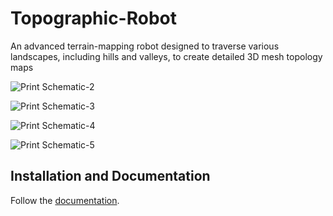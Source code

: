 # Topographic-Robot

An advanced terrain-mapping robot designed to traverse various landscapes, including hills and valleys, to create detailed 3D mesh topology maps

![Print Schematic-2](https://github.com/user-attachments/assets/91e3658f-626d-4d3d-8d84-060d94f8161d)

![Print Schematic-3](https://github.com/user-attachments/assets/b480c20d-7b98-4bb1-b207-027b9d4634cc)

![Print Schematic-4](https://github.com/user-attachments/assets/fd70dec2-0874-4dc0-99f8-d9a695c5698a)

![Print Schematic-5](https://github.com/user-attachments/assets/cfb79a64-f3b6-4450-9d41-8d787df71902)

## Installation and Documentation

Follow the [documentation](https://topographic-robot.github.io/Topographic-Robot-Documentation/html/index.html).

